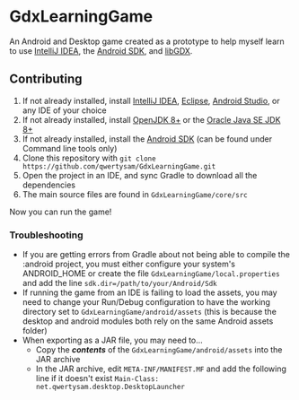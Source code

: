 # GdxLearningGame
An Android and Desktop game created as a prototype to help myself learn to use [IntelliJ IDEA](https://www.jetbrains.com/idea/download), the [Android SDK](https://developer.android.com/studio/index.html#downloads), and [libGDX](https://libgdx.badlogicgames.com/).

## Contributing

1. If not already installed, install [IntelliJ IDEA](https://www.jetbrains.com/idea/download), [Eclipse](https://www.eclipse.org/downloads/), [Android Studio](https://developer.android.com/studio), or any IDE of your choice 
2. If not already installed, install [OpenJDK 8+](https://openjdk.java.net/install/) or the [Oracle Java SE JDK 8+](https://www.oracle.com/technetwork/java/javase/downloads/jdk8-downloads-2133151.html)
3. If not already installed, install the [Android SDK](https://developer.android.com/studio/index.html#downloads) (can be found under Command line tools only)
4. Clone this repository with `git clone https://github.com/qwertysam/GdxLearningGame.git`
5. Open the project in an IDE, and sync Gradle to download all the dependencies
6. The main source files are found in `GdxLearningGame/core/src`

Now you can run the game!

### Troubleshooting
- If you are getting errors from Gradle about not being able to compile the :android project, you must either configure your system's ANDROID_HOME or create the file `GdxLearningGame/local.properties` and add the line `sdk.dir=/path/to/your/Android/Sdk`
- If running the game from an IDE is failing to load the assets, you may need to change your Run/Debug configuration to have the working directory set to `GdxLearningGame/android/assets` (this is because the desktop and android modules both rely on the same Android assets folder)
- When exporting as a JAR file, you may need to...
  - Copy the ***contents*** of the `GdxLearningGame/android/assets` into the JAR archive
  - In the JAR archive, edit `META-INF/MANIFEST.MF` and add the following line if it doesn't exist `Main-Class: net.qwertysam.desktop.DesktopLauncher`
